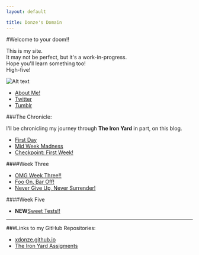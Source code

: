 ```yaml
---
layout: default

title: Donze's Domain
---
```


#Welcome to your doom!!

This is my site.  
It may not be perfect, but it's a work-in-progress.  
Hope you'll learn something too!  
High-five! 

![Alt text](http://i1238.photobucket.com/albums/ff482/heathgk/LizLemonhighfive.gif)

* [About Me!](about.html)
* [Twitter](http://www.twitter.com/thedonz)
* [Tumblr](http://thedonz.tumblr.com)

###The Chronicle:

I'll be chronicling my journey through **The Iron Yard** in part, on this blog. 

* [First Day](2014/09/22/First-Day.1.html)
* [Mid Week Madness](2014/09/24/Midweek-Madness.html)
* [Checkpoint: First Week!](2014/09/26/Checkpoint.html)

####Week Three

* [OMG Week Three!!](2014/10/05/OMG-Week-Three.html)
* [Foo On, Bar Off!](2014/10/07/Foo-On-Bar-Off.html)
* [Never Give Up, Never Surrender!](2014/10/09/Never-Give-Up.html)

####Week Five

* **NEW**[Sweet Tests!!](sweet_test.html)

* * * 

###Links to my GitHub Repositories:

* [xdonze.github.io](https://github.com/xdonze/xdonze.github.io)
* [The Iron Yard Assigments](https://github.com/xdonze/TIY-Assignments)
